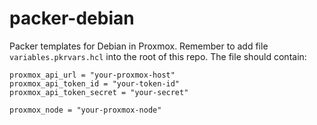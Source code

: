 # packer-debian
Packer templates for Debian in Proxmox. Remember to add file `variables.pkrvars.hcl` into the root of this repo.
The file should contain: 
```text
proxmox_api_url = "your-proxmox-host"
proxmox_api_token_id = "your-token-id"
proxmox_api_token_secret = "your-secret"

proxmox_node = "your-proxmox-node"
```
